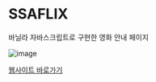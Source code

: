 # SSAFLIX

바닐라 자바스크립트로 구현한 영화 안내 페이지

![image](https://github.com/user-attachments/assets/5f063999-a3f2-4e10-a943-5363c7e4ca41)

<div>
    <a href="https://youtu.be/FHOyQGZ7Fbk?si=BbkwUqKXtkPBbXQA](https://vercel.com/minukhwangs-projects/movie-website-vanilla">
        웹사이트 바로가기
    </a>
</div>
